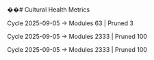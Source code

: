 ��#   C u l t u r a l   H e a l t h   M e t r i c s 
 
 

Cycle 2025-09-05 -> Modules 63 | Pruned 3

Cycle 2025-09-05 -> Modules 2333 | Pruned 100

Cycle 2025-09-05 -> Modules 2333 | Pruned 100
